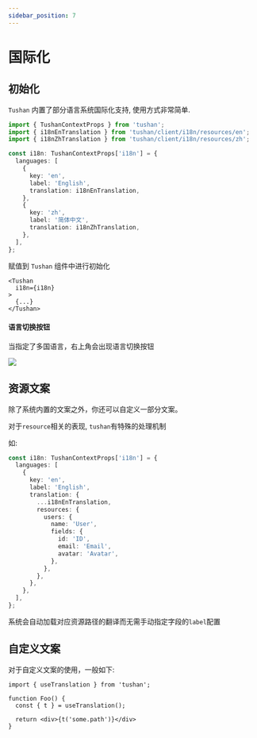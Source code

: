 ```yaml
---
sidebar_position: 7
---
```


# 国际化

## 初始化

`Tushan` 内置了部分语言系统国际化支持, 使用方式非常简单.

```ts
import { TushanContextProps } from 'tushan';
import { i18nEnTranslation } from 'tushan/client/i18n/resources/en';
import { i18nZhTranslation } from 'tushan/client/i18n/resources/zh';

const i18n: TushanContextProps['i18n'] = {
  languages: [
    {
      key: 'en',
      label: 'English',
      translation: i18nEnTranslation,
    },
    {
      key: 'zh',
      label: '简体中文',
      translation: i18nZhTranslation,
    },
  ],
};
```

赋值到 `Tushan` 组件中进行初始化
```tsx
<Tushan
  i18n={i18n}
>
  {...}
</Tushan>
```

#### 语言切换按钮

当指定了多国语言，右上角会出现语言切换按钮

![](/img/docs/misc/i18n.png)

## 资源文案

除了系统内置的文案之外，你还可以自定义一部分文案。

对于`resource`相关的表现, `tushan`有特殊的处理机制

如:
```ts
const i18n: TushanContextProps['i18n'] = {
  languages: [
    {
      key: 'en',
      label: 'English',
      translation: {
        ...i18nEnTranslation,
        resources: {
          users: {
            name: 'User',
            fields: {
              id: 'ID',
              email: 'Email',
              avatar: 'Avatar',
            },
          },
        },
      },
    },
  ],
};
```

系统会自动加载对应资源路径的翻译而无需手动指定字段的`label`配置

## 自定义文案

对于自定义文案的使用，一般如下:

```tsx
import { useTranslation } from 'tushan';

function Foo() {
  const { t } = useTranslation();
  
  return <div>{t('some.path')}</div>
}

```
